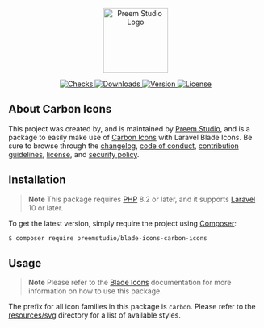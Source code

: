 <p align="center">
    <a href="https://preem.studio" target="_blank">
        <img src="https://raw.githubusercontent.com/PreemStudio/assets/main/logo-text.svg" width="128" alt="Preem Studio Logo" />
    </a>
</p>

<p align="center">
    <a href="https://github.com/PreemStudio/blade-icons-carbon-icons/actions">
        <img src="https://badge.sh/github/check-runs/PreemStudio/blade-icons-carbon-icons" alt="Checks" />
    </a>
    <a href="https://packagist.org/packages/preemstudio/blade-icons-carbon-icons">
        <img src="https://badge.sh/packagist/downloads/PreemStudio/blade-icons-carbon-icons" alt="Downloads" />
    </a>
    <a href="https://packagist.org/packages/preemstudio/blade-icons-carbon-icons">
        <img src="https://badge.sh/packagist/version/PreemStudio/blade-icons-carbon-icons" alt="Version" />
    </a>
    <a href="https://packagist.org/packages/preemstudio/blade-icons-carbon-icons">
        <img src="https://badge.sh/packagist/license/PreemStudio/blade-icons-carbon-icons" alt="License" />
    </a>
</p>

## About Carbon Icons

This project was created by, and is maintained by [Preem Studio](https://github.com/PreemStudio), and is a package to easily make use of [Carbon Icons](https://github.com/carbon-design-system/carbon) with Laravel Blade Icons. Be sure to browse through the [changelog](CHANGELOG.md), [code of conduct](.github/CODE_OF_CONDUCT.md), [contribution guidelines](.github/CONTRIBUTING.md), [license](LICENSE), and [security policy](.github/SECURITY.md).

## Installation

> **Note**
> This package requires [PHP](https://www.php.net/) 8.2 or later, and it supports [Laravel](https://laravel.com/) 10 or later.

To get the latest version, simply require the project using [Composer](https://getcomposer.org/):

```bash
$ composer require preemstudio/blade-icons-carbon-icons
```

## Usage

> **Note**
> Please refer to the [Blade Icons](https://github.com/PreemStudio/blade-icons) documentation for more information on how to use this package.

The prefix for all icon families in this package is `carbon`. Please refer to the [resources/svg](/resources/svg) directory for a list of available styles.
